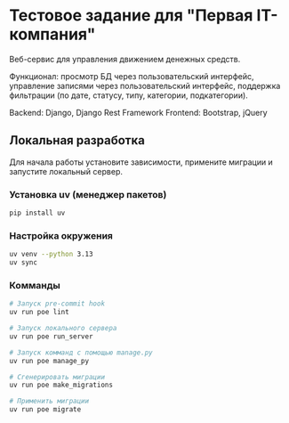 # Тестовое задание для "Первая IT-компания"

Веб-сервис для управления движением денежных средств.

Функционал: просмотр БД через пользовательский интерфейс, управление записями через пользовательский интерфейс, поддержка фильтрации (по дате, статусу, типу, категории, подкатегории).

Backend: Django, Django Rest Framework
Frontend: Bootstrap, jQuery

## Локальная разработка

Для начала работы установите зависимости, примените миграции и запустите локальный сервер.

### Установка uv (менеджер пакетов)

```bash
pip install uv
```

### Настройка окружения

```bash
uv venv --python 3.13
uv sync
```

### Комманды

```bash
# Запуск pre-commit hook
uv run poe lint

# Запуск локального сервера
uv run poe run_server

# Запуск комманд с помощью manage.py
uv run poe manage_py

# Сгенерировать миграции
uv run poe make_migrations

# Применить миграции
uv run poe migrate
```
